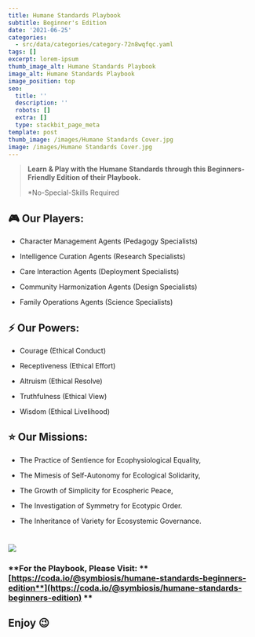 ```yaml
---
title: Humane Standards Playbook
subtitle: Beginner's Edition
date: '2021-06-25'
categories:
  - src/data/categories/category-72n8wqfqc.yaml
tags: []
excerpt: lorem-ipsum
thumb_image_alt: Humane Standards Playbook
image_alt: Humane Standards Playbook
image_position: top
seo:
  title: ''
  description: ''
  robots: []
  extra: []
  type: stackbit_page_meta
template: post
thumb_image: /images/Humane Standards Cover.jpg
image: /images/Humane Standards Cover.jpg
---
```

> **Learn & Play with the Humane Standards through this Beginners-Friendly Edition of their Playbook.**
>
> \*No-Special-Skills Required

## 🎮 Our Players:

*   Character Management Agents (Pedagogy Specialists)

*   Intelligence Curation Agents (Research Specialists)

*   Care Interaction Agents (Deployment Specialists)

*   Community Harmonization Agents (Design Specialists)

*   Family Operations Agents (Science Specialists)

## ⚡ Our Powers:

*   Courage (Ethical Conduct)

*   Receptiveness (Ethical Effort)

*   Altruism (Ethical Resolve)

*   Truthfulness (Ethical View)

*   Wisdom (Ethical Livelihood)

## ⭐ Our Missions:

*   The Practice of Sentience for Ecophysiological Equality,

*   The Mimesis of Self-Autonomy for Ecological Solidarity,

*   The Growth of Simplicity for Ecospheric Peace,

*   The Investigation of Symmetry for Ecotypic Order.

*   The Inheritance of Variety for Ecosystemic Governance.

#

![](/\_static/app-assets/Playbook_app.png)

### **For the Playbook, Please Visit: **[**https://coda.io/@symbiosis/humane-standards-beginners-edition**](https://coda.io/@symbiosis/humane-standards-beginners-edition)** **

## Enjoy 😉
